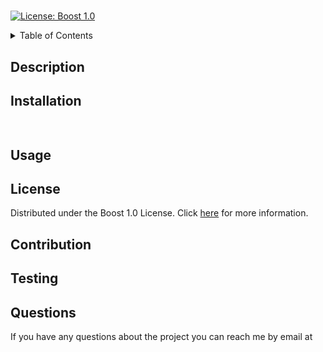 # 
  [![License: Boost 1.0](https://img.shields.io/badge/License-Boost_1.0-lightblue.svg)](https://www.boost.org/LICENSE_1_0.txt)
  
  <!-- TABLE OF CONTENTS -->
<details>
  <summary>Table of Contents</summary>
  <ol>
    <li><a href="#description">Description</a></li>
    <li><a href="#installation">Installation</a></li>
    <li><a href="#usage">Usage</a></li>
    <li><a href="#license">License</a></li>
    <li><a href="#contribution">Contribution</a></li>
    <li><a href="#testing">Testing</a></li>
    <li><a href="#questions">Questions</a></li>
  </ol>
</details>

## Description



## Installation

~~~ sh
  
  ~~~ 

## Usage



## License

Distributed under the Boost 1.0 License. Click [here](https://www.boost.org/LICENSE_1_0.txt) for more information.

## Contribution



## Testing



## Questions

If you have any questions about the project you can reach me by email at 

